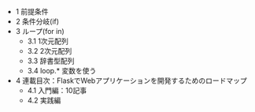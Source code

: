 * 1 前提条件
* 2 条件分岐(if)
* 3 ループ(for in)
    * 3.1 1次元配列
    * 3.2 2次元配列
    * 3.3 辞書型配列
    * 3.4 loop.* 変数を使う
* 4 連載目次：FlaskでWebアプリケーションを開発するためのロードマップ
    * 4.1 入門編：10記事
    * 4.2 実践編
